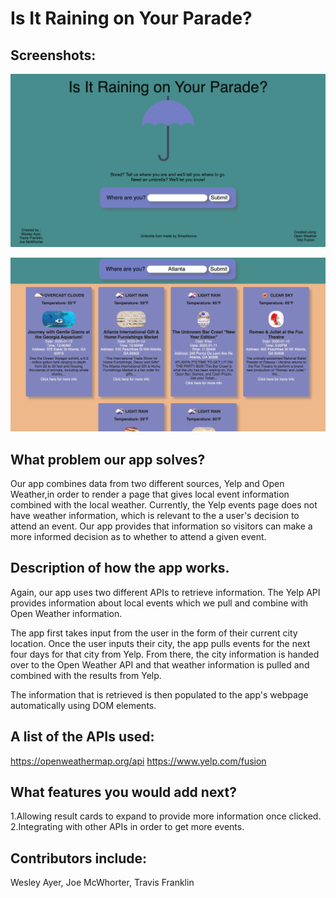 # Is It Raining on Your Parade?

## Screenshots:

![HomePageScreenShot](images/ScreenShot.png)

![WorkingScreenShot](images/WorkingScreenShot.png)

## What problem our app solves?

Our app combines data from two different sources, Yelp and Open Weather,in order to render a page that gives local event information combined with the local weather. Currently, the Yelp events page does not have weather information, which is relevant to the a user's decision to attend an event. Our app provides that information so visitors can make a more informed decision as to whether to attend a given event. 

## Description of how the app works.

Again, our app uses two different APIs to retrieve information. The Yelp API provides information about local events which we pull and combine with Open Weather information. 

The app first takes input from the user in the form of their current city location. Once the user inputs their city, the app pulls events for the next four days for that city from Yelp. From there, the city information is handed over to the Open Weather API and that weather information is pulled and combined with the results from Yelp.

The information that is retrieved is then populated to the app's webpage automatically using DOM elements. 

## A list of the APIs used:

https://openweathermap.org/api
https://www.yelp.com/fusion

## What features you would add next?

1.Allowing result cards to expand to provide more information once clicked. 
2.Integrating with other APIs in order to get more events. 

## Contributors include:
Wesley Ayer, Joe McWhorter, Travis Franklin
